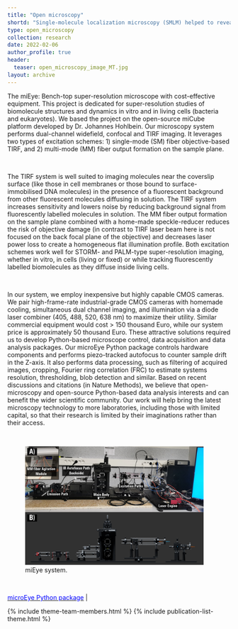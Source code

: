 ```yaml
---
title: "Open microscopy"
shortd: "Single-molecule localization microscopy (SMLM) helped to reveal nanoscale molecular structures and their dynamics. However, it requires state-of-the-art scientific-grade equipment. We developed cost-effective super-resolution microscope solution (approx. 50K Euro) that can perform dual-channel widefield, confocal and TIRF imaging. This project is standing on a base of miCube microscope (approx. 110K Euro)." 
type: open_microscopy
collection: research
date: 2022-02-06
author_profile: true
header:
  teaser: open_microscopy_image_MT.jpg
layout: archive
---
```


<div style="text-align: left">

The miEye: Bench-top super-resolution microscope with cost-effective equipment. This project is dedicated for super-resolution studies of biomolecule structures and dynamics in vitro and in living cells (bacteria and eukaryotes). We based the project on the open-source miCube platform developed by Dr. Johannes Hohlbein. Our microscopy system performs dual-channel widefield, confocal and TIRF imaging. It leverages two types of excitation schemes: 1) single-mode (SM) fiber objective-based TIRF, and 2) multi-mode (MM) fiber output formation on the sample plane.<br>

<br>

The TIRF system is well suited to imaging molecules near the coverslip surface (like those in cell membranes or those bound to surface-immobilised DNA molecules) in the presence of a fluorescent background from other fluorescent molecules diffusing in solution. The TIRF system increases sensitivity and lowers noise by reducing background signal from fluorescently labelled molecules in solution. The MM fiber output formation on the sample plane combined with a home-made speckle-reducer reduces the risk of objective damage (in contrast to TIRF laser beam here is not focused on the back focal plane of the objective) and decreases laser power loss to create a homogeneous flat illumination profile. Both excitation schemes work well for STORM- and PALM-type super-resolution imaging, whether in vitro, in cells (living or fixed) or while tracking fluorescently labelled biomolecules as they diffuse inside living cells.<br>

<br>

In our system, we employ inexpensive but highly capable CMOS cameras. We pair high-frame-rate industrial-grade CMOS cameras with homemade cooling, simultaneous dual channel imaging, and illumination via a diode laser combiner (405, 488, 520, 638 nm) to maximize their utility. Similar commercial equipment would cost > 150 thousand Euro, while our system price is approximately 50 thousand Euro. These attractive solutions required us to develop Python-based microscope control, data acquisition and data analysis packages. Our microEye Python package controls hardware components and performs piezo-tracked autofocus to counter sample drift in the Z-axis. It also performs data processing, such as filtering of acquired images, cropping, Fourier ring correlation (FRC) to estimate systems resolution, thresholding, blob detection and similar. Based on recent discussions and citations (in Nature Methods), we believe that open-microscopy and open-source Python-based data analysis interests and can benefit the wider scientific community. Our work will help bring the latest microscopy technology to more laboratories, including those with limited capital, so that their research is limited by their imaginations rather than their access.

<br>



<figure style="width: 80%" class="align-center">
<img src='/images/open_microscopy_image_MT.jpg'>
<figcaption>miEye system.</figcaption>
</figure>

<br>

<a href="https://github.com/samhitech/microEye"><span style="color:blue">microEye Python package</span></a> |

{% include theme-team-members.html %}
{% include publication-list-theme.html %}




